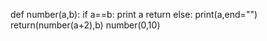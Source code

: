  def number(a,b):
     if a==b:
         print a
         return
     else:
         print(a,end="")
         return(number(a+2),b)
 number(0,10)

